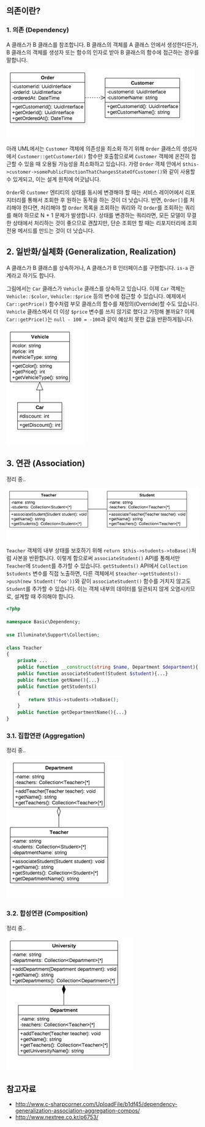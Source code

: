 ## 의존이란?

### 1. 의존 (Dependency)

A 클래스가 B 클래스를 참조합니다. B 클래스의 객체를 A 클래스 안에서 생성한다든가, B 클래스의 객체를 생성자 또는 함수의 인자로 받아 B 클래스의 함수에 접근하는 경우를 말합니다. 

![](docs/png/Example__Dependency_0.png)

아래 UML에서는 `Customer` 객체에 의존성을 최소화 하기 위해 `Order` 클래스의 생성자에서 `Customer::getCustomerId()` 함수만 호출함으로써 `Customer` 객체에 온전히 접근할 수 있을 때 오용될 가능성을 최소화하고 있습니다. 가령 `Order` 객체 안에서 `$this->customer->somePublicFUnctionThatChangesStateOfCustomer()`와 같이 사용할 수 있게되고, 이는 설계 원칙에 어긋납니다.

`Order`와 `Customer` 엔티티의 상태를 동시에 변경해야 할 때는 서비스 레이어에서 리포지터리를 통해서 조회한 후 원하는 동작을 하는 것이 더 낫습니다. 반면, `Order[]`를 처리해야 한다면, 처리해야 할 `Order` 목록을 조회하는 쿼리와 각 `Order`를 조회하는 쿼리를 해야 하므로 N + 1 문제가 발생합니다. 상태를 변경하는 쿼리라면, 모든 모델이 무결한 상태에서 처리하는 것이 좋으므로 괜찮지만, 단순 조회만 할 때는 리포지터리에 조회 전용 메서드를 만드는 것이 더 낫습니다. 
    
## 2. 일반화/실체화 (Generalization, Realization)

A 클래스가 B 클래스를 상속하거나, A 클래스가 B 인터페이스를 구현합니다. `is-a` 관계라고 하기도 합니다.

그림에서는 `Car` 클래스가 `Vehicle` 클래스를 상속하고 있습니다. 이제 `Car` 객체는 `Vehicle::$color`, `Vehicle::$price` 등의 변수에 접근할 수 있습니다. 예제에서 `Car::getPrice()` 함수처럼 부모 클래스의 함수를 재정의(Override)할 수도 있습니다. `Vehicle` 클래스에서 더 이상 `$price` 변수를 쓰지 않기로 했다고 가정해 볼까요? 이제 `Car::getPrice()`는 `null - 100 = -100`과 같이 예상치 못한 값을 반환하게됩니다.

![](docs/png/Example__Generalization_1.png)

## 3. 연관 (Association)

정리 중..

![](docs/png/Example__Association_2.png)

`Teacher` 객체의 내부 상태를 보호하기 위해 `return $this->students->toBase()`처럼 사본을 반환합니다. 이렇게 함으로써 `associateStudent()` API를 통해서만 `Teacher`에 `Student`를 추가할 수 있습니다. `getStudents()` API에서 `Collection $students` 변수를 직접 노출하면, 다른 객체에서 `$teacher->getStudents()->push(new Student('foo'))`와 같이 `associateStudent()` 함수를 거치지 않고도 `Student`를 추가할 수 있습니다. 이는 객체 내부의 데이터를 일관되지 않게 오염시키므로, 설계할 때 주의해야 합니다.

```php
<?php

namespace Basic\Dependency;

use Illuminate\Support\Collection;

class Teacher
{
    private ...
    public function __construct(string $name, Department $department){...}
    public function associateStudent(Student $student){...}
    public function getName(){...}
    public function getStudents()
    {
        return $this->students->toBase();
    }
    public function getDepartmentName(){...}
}
```

### 3.1. 집합연관 (Aggregation)

정리 중..

![](docs/png/Example__Aggregation_3.png)

### 3.2. 합성연관 (Composition)

정리 중..

![](docs/png/Example__Composition_4.png)

## 참고자료

- http://www.c-sharpcorner.com/UploadFile/b1df45/dependency-generalization-association-aggregation-compos/
- http://www.nextree.co.kr/p6753/
